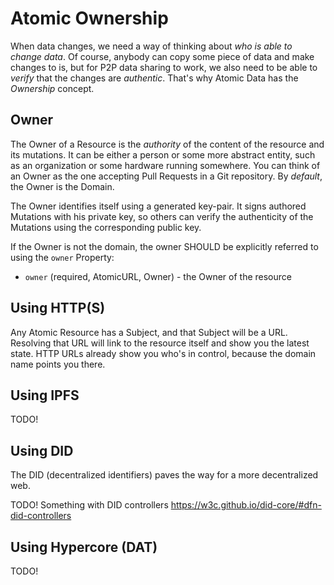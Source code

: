 # Atomic Ownership

When data changes, we need a way of thinking about _who is able to change data_.
Of course, anybody can copy some piece of data and make changes to is, but for P2P data sharing to work, we also need to be able to _verify_ that the changes are _authentic_.
That's why Atomic Data has the _Ownership_ concept.

## Owner

The Owner of a Resource is the _authority_ of the content of the resource and its mutations.
It can be either a person or some more abstract entity, such as an organization or some hardware running somewhere.
You can think of an Owner as the one accepting Pull Requests in a Git repository.
By _default_, the Owner is the Domain.

The Owner identifies itself using a generated key-pair.
It signs authored Mutations with his private key, so others can verify the authenticity of the Mutations using the corresponding public key.

If the Owner is not the domain, the owner SHOULD be explicitly referred to using the `owner` Property:

- `owner` (required, AtomicURL, Owner) - the Owner of the resource

## Using HTTP(S)

Any Atomic Resource has a Subject, and that Subject will be a URL.
Resolving that URL will link to the resource itself and show you the latest state.
HTTP URLs already show you who's in control, because the domain name points you there.

## Using IPFS

TODO!

## Using DID

The DID (decentralized identifiers) paves the way for a more decentralized web.

TODO! Something with DID controllers https://w3c.github.io/did-core/#dfn-did-controllers

## Using Hypercore (DAT)

TODO!
